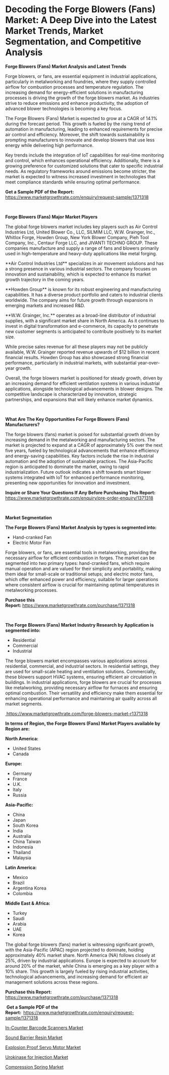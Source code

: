 <p><h1>Decoding the Forge Blowers (Fans) Market: A Deep Dive into the Latest Market Trends, Market Segmentation, and Competitive Analysis</h1></p><p><strong>Forge Blowers (Fans) Market Analysis and Latest Trends</strong></p>
<p><p>Forge blowers, or fans, are essential equipment in industrial applications, particularly in metalworking and foundries, where they supply controlled airflow for combustion processes and temperature regulation. The increasing demand for energy-efficient solutions in manufacturing processes is driving the growth of the forge blowers market. As industries strive to reduce emissions and enhance productivity, the adoption of advanced blower technologies is becoming a key focus.</p><p>The Forge Blowers (Fans) Market is expected to grow at a CAGR of 14.1% during the forecast period. This growth is fueled by the rising trend of automation in manufacturing, leading to enhanced requirements for precise air control and efficiency. Moreover, the shift towards sustainability is prompting manufacturers to innovate and develop blowers that use less energy while delivering high performance.</p><p>Key trends include the integration of IoT capabilities for real-time monitoring and control, which enhances operational efficiency. Additionally, there is a growing preference for customized solutions that cater to specific industrial needs. As regulatory frameworks around emissions become stricter, the market is expected to witness increased investment in technologies that meet compliance standards while ensuring optimal performance.</p></p>
<p><strong>Get a Sample PDF of the Report:&nbsp;</strong> <a href="https://www.marketgrowthrate.com/enquiry/request-sample/1371318">https://www.marketgrowthrate.com/enquiry/request-sample/1371318</a></p>
<p>&nbsp;</p>
<p><strong>Forge Blowers (Fans) Major Market Players</strong></p>
<p><p>The global forge blowers market includes key players such as Air Control Industries Ltd, United Blower Co., LLC, SILMIM LLC, W.W. Grainger, Inc., Whitlox Forge, Howden Group, New York Blower Company, Pieh Tool Company, Inc., Centaur Forge LLC, and JIVANTI TECHNO GROUP. These companies manufacture and supply a range of fans and blowers primarily used in high-temperature and heavy-duty applications like metal forging.</p><p>**Air Control Industries Ltd** specializes in air movement solutions and has a strong presence in various industrial sectors. The company focuses on innovation and sustainability, which is expected to enhance its market growth trajectory in the coming years.</p><p>**Howden Group** is known for its robust engineering and manufacturing capabilities. It has a diverse product portfolio and caters to industrial clients worldwide. The company aims for future growth through expansions in emerging markets and increased R&D.</p><p>**W.W. Grainger, Inc.** operates as a broad-line distributor of industrial supplies, with a significant market share in North America. As it continues to invest in digital transformation and e-commerce, its capacity to penetrate new customer segments is anticipated to contribute positively to its market size.</p><p>While precise sales revenue for all these players may not be publicly available, W.W. Grainger reported revenue upwards of $12 billion in recent financial results. Howden Group has also showcased strong financial performance, particularly in industrial markets, with substantial year-over-year growth.</p><p>Overall, the forge blowers market is positioned for steady growth, driven by an increasing demand for efficient ventilation systems in various industrial applications, alongside technological advancements in blower designs. The competitive landscape is characterized by innovation, strategic partnerships, and expansions that will likely enhance market dynamics.</p></p>
<p>&nbsp;</p>
<p><strong>What Are The Key Opportunities For Forge Blowers (Fans) Manufacturers?</strong></p>
<p><p>The forge blowers (fans) market is poised for substantial growth driven by increasing demand in the metalworking and manufacturing sectors. The market is projected to expand at a CAGR of approximately 5% over the next five years, fueled by technological advancements that enhance efficiency and energy-saving capabilities. Key factors include the rise in industrial automation and the adoption of sustainable practices. The Asia-Pacific region is anticipated to dominate the market, owing to rapid industrialization. Future outlook indicates a shift towards smart blower systems integrated with IoT for enhanced performance monitoring, presenting new opportunities for innovation and investment.</p></p>
<p><strong>Inquire or Share Your Questions If Any Before Purchasing This Report:</strong> <a href="https://www.marketgrowthrate.com/enquiry/pre-order-enquiry/1371318">https://www.marketgrowthrate.com/enquiry/pre-order-enquiry/1371318</a></p>
<p>&nbsp;</p>
<p><strong>Market Segmentation</strong></p>
<p><strong>The Forge Blowers (Fans) Market Analysis by types is segmented into:</strong></p>
<p><ul><li>Hand-cranked Fan</li><li>Electric Motor Fan</li></ul></p>
<p><p>Forge blowers, or fans, are essential tools in metalworking, providing the necessary airflow for efficient combustion in forges. The market can be segmented into two primary types: hand-cranked fans, which require manual operation and are valued for their simplicity and portability, making them ideal for small-scale or traditional setups; and electric motor fans, which offer enhanced power and efficiency, suitable for larger operations where consistent airflow is crucial for maintaining optimal temperatures in metalworking processes.</p></p>
<p><strong>Purchase this Report:&nbsp;</strong><a href="https://www.marketgrowthrate.com/purchase/1371318">https://www.marketgrowthrate.com/purchase/1371318</a></p>
<p>&nbsp;</p>
<p><strong>The Forge Blowers (Fans) Market Industry Research by Application is segmented into:</strong></p>
<p><ul><li>Residential</li><li>Commercial</li><li>Industrial</li></ul></p>
<p><p>The forge blowers market encompasses various applications across residential, commercial, and industrial sectors. In residential settings, they are used for small-scale heating and ventilation solutions. Commercially, these blowers support HVAC systems, ensuring efficient air circulation in buildings. In industrial applications, forge blowers are crucial for processes like metalworking, providing necessary airflow for furnaces and ensuring optimal combustion. Their versatility and efficiency make them essential for enhancing operational performance and maintaining air quality across all market segments.</p></p>
<p><a href="https://www.marketgrowthrate.com/forge-blowers-market-r1371318">&nbsp;https://www.marketgrowthrate.com/forge-blowers-market-r1371318</a></p>
<p><strong>In terms of Region, the Forge Blowers (Fans) Market Players available by Region are:</strong></p>
<p>
    <p> <strong> North America: </strong>
        <ul>
            <li>United States</li>
            <li>Canada</li>
        </ul>
        </p> 
    <p> <strong> Europe: </strong>
        <ul>
            <li>Germany</li>
            <li>France</li>
            <li>U.K.</li>
            <li>Italy</li>
            <li>Russia</li>
        </ul>
        </p> 
    <p> <strong> Asia-Pacific: </strong>
        <ul>
            <li>China</li>
            <li>Japan</li>
            <li>South Korea</li>
            <li>India</li>
            <li>Australia</li>
            <li>China Taiwan</li>
            <li>Indonesia</li>
            <li>Thailand</li>
            <li>Malaysia</li>
        </ul>
        </p> 
    <p> <strong> Latin America: </strong>
        <ul>
            <li>Mexico</li>
            <li>Brazil</li>
            <li>Argentina Korea</li>
            <li>Colombia</li>
        </ul>
        </p> 
    <p> <strong> Middle East & Africa: </strong>
        <ul>
            <li>Turkey</li>
            <li>Saudi</li>
            <li>Arabia</li>
            <li>UAE</li>
            <li>Korea</li>
        </ul>
    </p>
    </p>
<p><p>The global forge blowers (fans) market is witnessing significant growth, with the Asia-Pacific (APAC) region projected to dominate, holding approximately 40% market share. North America (NA) follows closely at 25%, driven by industrial applications. Europe is expected to account for around 20% of the market, while China is emerging as a key player with a 10% share. This growth is largely fueled by rising industrial activities, technological advancements, and increasing demand for efficient air management solutions across these regions.</p></p>
<p><strong>Purchase this Report: </strong><a href="https://www.marketgrowthrate.com/purchase/1371318">https://www.marketgrowthrate.com/purchase/1371318</a></p>
<p>&nbsp;<strong>Get a Sample PDF of the Report:&nbsp;&nbsp;</strong><a href="https://www.marketgrowthrate.com/enquiry/request-sample/1371318">https://www.marketgrowthrate.com/enquiry/request-sample/1371318</a></p>
<p><strong></strong></p>
<p><p><a href="https://medium.com/@royfoote9153/booming-in-counter-barcode-scanners-market-sector-market-analysis-and-growth-projections-till-2031-589d41d37125?postPublishedType=repub">In-Counter Barcode Scanners Market</a></p><p><a href="https://github.com/FlorianWolf90/Market-Research-Report-List-1/blob/main/sound-barrier-resin-market.md">Sound Barrier Resin Market</a></p><p><a href="https://www.linkedin.com/pulse/explosion-proof-servo-motor-market-trends-detailed-study-its-jdqjc?trackingId=xCHMjUf3TEOgJNtYgOWnZg%3D%3D">Explosion Proof Servo Motor Market</a></p><p><a href="https://github.com/lylyparadise/Market-Research-Report-List-5/blob/main/urokinase-for-injection-market.md">Urokinase for Injection Market</a></p><p><a href="https://www.linkedin.com/pulse/insights-compression-spring-market-size-which-expanding-fy7fe?trackingId=zqIgFRsaRCuUG1WFlaJtJQ%3D%3D">Compression Spring Market</a></p></p>